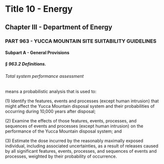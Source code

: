 
# Title 10 - Energy
## Chapter III - Department of Energy
### PART 963 - YUCCA MOUNTAIN SITE SUITABILITY GUIDELINES
#### Subpart A - General Provisions
##### § 963.2 Definitions.
###### Total system performance assessment

means a probabilistic analysis that is used to:

(1) Identify the features, events and processes (except human intrusion) that might affect the Yucca Mountain disposal system and their probabilities of occurring during 10,000 years after disposal;

(2) Examine the effects of those features, events, processes, and sequences of events and processes (except human intrusion) on the performance of the Yucca Mountain disposal system; and

(3) Estimate the dose incurred by the reasonably maximally exposed individual, including associated uncertainties, as a result of releases caused by all significant features, events, processes, and sequences of events and processes, weighted by their probability of occurrence.
